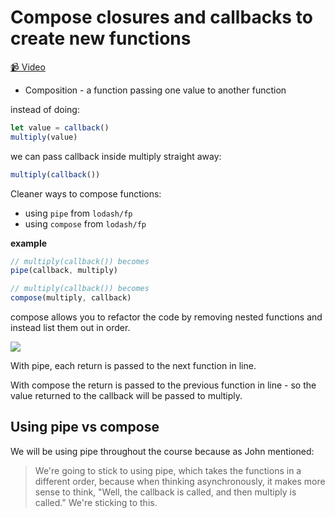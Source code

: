 # Compose closures and callbacks to create new functions

[📹 Video](https://egghead.io/lessons/egghead-compose-closures-and-callbacks-to-create-new-functions)

- Composition - a function passing one value to another function

instead of doing:

```javascript
let value = callback()
multiply(value)
```

we can pass callback inside multiply straight away:

```javascript
multiply(callback())
```

Cleaner ways to compose functions:

- using `pipe` from `lodash/fp`
- using `compose` from `lodash/fp`

**example**

```javascript
// multiply(callback()) becomes
pipe(callback, multiply)
```

```javascript
// multiply(callback()) becomes
compose(multiply, callback)
```

compose allows you to refactor the code by removing nested functions and instead list them out in order.

![](https://res.cloudinary.com/dg3gyk0gu/image/upload/v1602630306/transcript-images/javascript-what-is-a-callback-in-javascript-callback.png)

With pipe, each return is passed to the next function in line.

With compose the return is passed to the previous function in line - so the value returned to the callback will be passed to multiply.

## Using pipe vs compose

We will be using pipe throughout the course because as John mentioned:

> We're going to stick to using pipe, which takes the functions in a different order, because when thinking asynchronously, it makes more sense to think, "Well, the callback is called, and then multiply is called." We're sticking to this.
